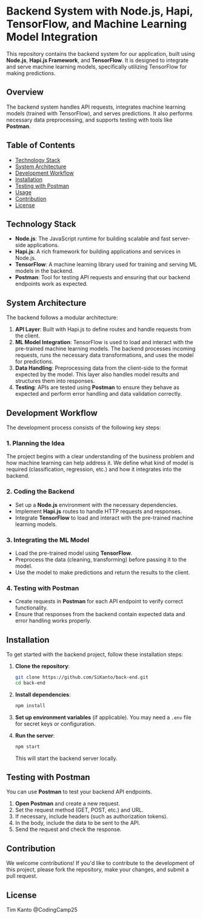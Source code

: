 # Backend System with Node.js, Hapi, TensorFlow, and Machine Learning Model Integration

This repository contains the backend system for our application, built using **Node.js**, **Hapi.js Framework**, and **TensorFlow**. It is designed to integrate and serve machine learning models, specifically utilizing TensorFlow for making predictions.

## Overview

The backend system handles API requests, integrates machine learning models (trained with TensorFlow), and serves predictions. It also performs necessary data preprocessing, and supports testing with tools like **Postman**.

## Table of Contents

- [Technology Stack](#technology-stack)
- [System Architecture](#system-architecture)
- [Development Workflow](#development-workflow)
- [Installation](#installation)
- [Testing with Postman](#testing-with-postman)
- [Usage](#usage)
- [Contribution](#contribution)
- [License](#license)

## Technology Stack

- **Node.js**: The JavaScript runtime for building scalable and fast server-side applications.
- **Hapi.js**: A rich framework for building applications and services in Node.js.
- **TensorFlow**: A machine learning library used for training and serving ML models in the backend.
- **Postman**: Tool for testing API requests and ensuring that our backend endpoints work as expected.

## System Architecture

The backend follows a modular architecture:
1. **API Layer**: Built with Hapi.js to define routes and handle requests from the client.
2. **ML Model Integration**: TensorFlow is used to load and interact with the pre-trained machine learning models. The backend processes incoming requests, runs the necessary data transformations, and uses the model for predictions.
3. **Data Handling**: Preprocessing data from the client-side to the format expected by the model. This layer also handles model results and structures them into responses.
4. **Testing**: APIs are tested using **Postman** to ensure they behave as expected and perform error handling and data validation correctly.

## Development Workflow

The development process consists of the following key steps:

### 1. **Planning the Idea**
   The project begins with a clear understanding of the business problem and how machine learning can help address it. We define what kind of model is required (classification, regression, etc.) and how it integrates into the backend.

### 2. **Coding the Backend**
   - Set up a **Node.js** environment with the necessary dependencies.
   - Implement **Hapi.js** routes to handle HTTP requests and responses.
   - Integrate **TensorFlow** to load and interact with the pre-trained machine learning models.

### 3. **Integrating the ML Model**
   - Load the pre-trained model using **TensorFlow**.
   - Preprocess the data (cleaning, transforming) before passing it to the model.
   - Use the model to make predictions and return the results to the client.

### 4. **Testing with Postman**
   - Create requests in **Postman** for each API endpoint to verify correct functionality.
   - Ensure that responses from the backend contain expected data and error handling works properly.

## Installation

To get started with the backend project, follow these installation steps:

1. **Clone the repository**:
   ```bash
   git clone https://github.com/SiKanto/back-end.git
   cd back-end
   ```

2. **Install dependencies**:
   ```bash
   npm install
   ```

3. **Set up environment variables** (if applicable). You may need a `.env` file for secret keys or configuration.

4. **Run the server**:
   ```bash
   npm start
   ```

   This will start the backend server locally.

## Testing with Postman

You can use **Postman** to test your backend API endpoints.

1. **Open Postman** and create a new request.
2. Set the request method (GET, POST, etc.) and URL.
3. If necessary, include headers (such as authorization tokens).
4. In the body, include the data to be sent to the API.
5. Send the request and check the response.

## Contribution

We welcome contributions! If you'd like to contribute to the development of this project, please fork the repository, make your changes, and submit a pull request.

## License

Tim Kanto @CodingCamp25
